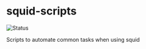 squid-scripts
=============

![Status](https://api.travis-ci.org/sinfallas/squid-scripts.svg) 

Scripts to automate common tasks when using squid
